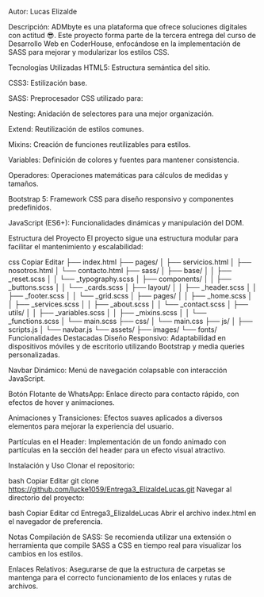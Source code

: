 Autor: Lucas Elizalde

Descripción: ADMbyte es una plataforma que ofrece soluciones digitales con actitud 😎. Este proyecto forma parte de la tercera entrega del curso de Desarrollo Web en CoderHouse, enfocándose en la implementación de SASS para mejorar y modularizar los estilos CSS.

Tecnologías Utilizadas
HTML5: Estructura semántica del sitio.

CSS3: Estilización base.

SASS: Preprocesador CSS utilizado para:

Nesting: Anidación de selectores para una mejor organización.

Extend: Reutilización de estilos comunes.

Mixins: Creación de funciones reutilizables para estilos.

Variables: Definición de colores y fuentes para mantener consistencia.

Operadores: Operaciones matemáticas para cálculos de medidas y tamaños.

Bootstrap 5: Framework CSS para diseño responsivo y componentes predefinidos.

JavaScript (ES6+): Funcionalidades dinámicas y manipulación del DOM.

Estructura del Proyecto
El proyecto sigue una estructura modular para facilitar el mantenimiento y escalabilidad:

css
Copiar
Editar
├── index.html
├── pages/
│   ├── servicios.html
│   ├── nosotros.html
│   └── contacto.html
├── sass/
│   ├── base/
│   │   ├── _reset.scss
│   │   └── _typography.scss
│   ├── components/
│   │   ├── _buttons.scss
│   │   └── _cards.scss
│   ├── layout/
│   │   ├── _header.scss
│   │   ├── _footer.scss
│   │   └── _grid.scss
│   ├── pages/
│   │   ├── _home.scss
│   │   ├── _services.scss
│   │   ├── _about.scss
│   │   └── _contact.scss
│   ├── utils/
│   │   ├── _variables.scss
│   │   ├── _mixins.scss
│   │   └── _functions.scss
│   └── main.scss
├── css/
│   └── main.css
├── js/
│   ├── scripts.js
│   └── navbar.js
└── assets/
    ├── images/
    └── fonts/
Funcionalidades Destacadas
Diseño Responsivo: Adaptabilidad en dispositivos móviles y de escritorio utilizando Bootstrap y media queries personalizadas.

Navbar Dinámico: Menú de navegación colapsable con interacción JavaScript.

Botón Flotante de WhatsApp: Enlace directo para contacto rápido, con efectos de hover y animaciones.

Animaciones y Transiciones: Efectos suaves aplicados a diversos elementos para mejorar la experiencia del usuario.

Partículas en el Header: Implementación de un fondo animado con partículas en la sección del header para un efecto visual atractivo.

Instalación y Uso
Clonar el repositorio:

bash
Copiar
Editar
git clone https://github.com/lucke1059/Entrega3_ElizaldeLucas.git
Navegar al directorio del proyecto:

bash
Copiar
Editar
cd Entrega3_ElizaldeLucas
Abrir el archivo index.html en el navegador de preferencia.

Notas
Compilación de SASS: Se recomienda utilizar una extensión o herramienta que compile SASS a CSS en tiempo real para visualizar los cambios en los estilos.

Enlaces Relativos: Asegurarse de que la estructura de carpetas se mantenga para el correcto funcionamiento de los enlaces y rutas de archivos.
